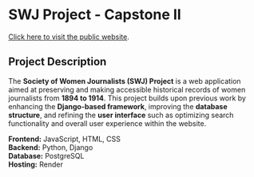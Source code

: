 # SWJ Project - Capstone II

[Click here to visit the public website](https://carterm22.github.io/CPS491-group05-website/).

## Project Description

The **Society of Women Journalists (SWJ) Project** is a web application aimed at preserving and making accessible historical records of women journalists from **1894 to 1914**. This project builds upon previous work by enhancing the **Django-based framework**, improving the **database structure**, and refining the **user interface** such as optimizing search functionality and overall user experience within the website.

**Frontend:** JavaScript, HTML, CSS\
**Backend:** Python, Django\
**Database:** PostgreSQL\
**Hosting:** Render
